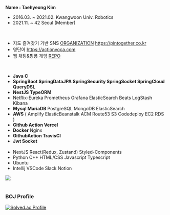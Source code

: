 **Name : Taehyeong Kim**
<br>

- 2016.03. ~ 2021.02. Kwangwoon Univ. Robotics
- 2021.11. ~ 42 Seoul (Member)
<br>

- 지도 즐겨찾기 기반 SNS [ORGANIZATION](https://github.com/PinTogether) https://pintogether.co.kr
- 영단어 https://actionvoca.com
- 웹 채팅&핑퐁 게임 [REPO](https://github.com/tehyoyee/chatting-game-42-transcendence)
<br>

<!-- - Interested in Backend. -->

<!-- [My Blog](https://tehyoyee.github.io/) -->
- **Java** **C**
- **SpringBoot SpringDataJPA SpringSecurity SpringSocket SpringCloud QueryDSL**
- **NestJS  TypeORM**
- Netflix-Eureka Prometheus Grafana ElasticSearch Beats LogStash Kibana
- **Mysql  MariaDB**  PostgreSQL  MongoDB ElasticSearch
- **AWS** ( Amplify  ElasticBeanstalk  ACM  Route53  S3  Codedeploy  EC2  RDS )
- **Github Action  Vercel**
- **Docker** Nginx
- **GithubAction TravisCI**
- **Jwt Socket**
  <br><br>
- NextJS React(Redux, Zustand) Styled-Components
- Python C++ HTML/CSS Javascript Typescript
- Ubuntu
- Intellij VSCode Slack Notion
<!--
<div align=center><h1>📚 TECH STACKS</h1></div>

<div align=center>
  
  <h3> Commonly Using </h3>
  <img src="https://img.shields.io/badge/python-3776AB?style=for-the-badge&logo=python&logoColor=white"> 
  <img src="https://img.shields.io/badge/C-A8B9CC?style=for-the-badge&logo=C&logoColor=white">
  <img src="https://img.shields.io/badge/Linux-FCC624?style=for-the-badge&logo=Linux&logoColor=white">
  <img src="https://img.shields.io/badge/java-007396?style=for-the-badge&logo=java&logoColor=white"> 
  <br>
  <h3> I'm Studying </h3>
  <img src="https://img.shields.io/badge/html5-E34F26?style=for-the-badge&logo=html5&logoColor=white"> 
  <img src="https://img.shields.io/badge/css-1572B6?style=for-the-badge&logo=css3&logoColor=white"> 
  <img src="https://img.shields.io/badge/javascript-F7DF1E?style=for-the-badge&logo=javascript&logoColor=black">  
  <img src="https://img.shields.io/badge/mysql-4479A1?style=for-the-badge&logo=mysql&logoColor=white">
  <img src="https://img.shields.io/badge/spring-6DB33F?style=for-the-badge&logo=spring&logoColor=white">
  <br>
  <h3> Once Used </h3>
  <img src="https://img.shields.io/badge/matlab-3776AB?style=for-the-badge&logoColor=white"> 
  <img src="https://img.shields.io/badge/c++-00599C?style=for-the-badge&logo=c++&logoColor=white"> 
  <hr>
-->

<img src="https://github-readme-stats.vercel.app/api/top-langs/?username=tehyoyee&layout=compact"><br><br>
<!--<img src="https://github-readme-stats.vercel.app/api?username=tehyoyee&show_icons=true">-->



<h3> BOJ Profile </h3>
  
[![Solved.ac Profile](http://mazassumnida.wtf/api/v2/generate_badge?boj=mechicast)](https://solved.ac/mechicast/)

<!--
<br>
  <br>
  <hr>
<h3> Github Stats </h3> <br>

[![Tehyoyee's github stats](https://github-readme-stats.vercel.app/api?username=tehyoyee)](https://github.com/anuraghazra/github-readme-stats)

<p align="center">
<a href="https://hits.seeyoufarm.com"><img src="https://hits.seeyoufarm.com/api/count/incr/badge.svg?url=https%3A%2F%2Fgithub.com%2tehyoyee&count_bg=%2379C83D&title_bg=%23555555&icon=&icon_color=%23E7E7E7&title=hits&edge_flat=false"/></a>
-->
